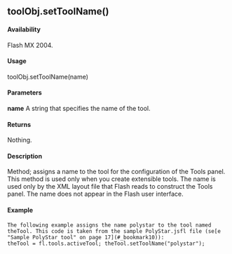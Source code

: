 ## toolObj.setToolName()

#### Availability

Flash MX 2004.

#### Usage

toolObj.setToolName(name)

#### Parameters

**name** A string that specifies the name of the tool.

#### Returns

Nothing.

#### Description

Method; assigns a name to the tool for the configuration of the Tools panel. This method is used only when you create extensible tools. The name is used only by the XML layout file that Flash reads to construct the Tools panel. The name does not appear in the Flash user interface.

#### Example

```
The following example assigns the name polystar to the tool named theTool. This code is taken from the sample PolyStar.jsfl file (se[e "Sample PolyStar tool" on page 17](#_bookmark10)):
theTool = fl.tools.activeTool; theTool.setToolName("polystar");

```